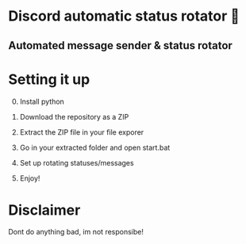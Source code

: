 # Discord automatic status rotator 🤖    
 
## Automated message sender & status rotator    
    
# Setting it up    
 
0. Install python  
1. Download the repository as a ZIP     
2. Extract the ZIP file in your file exporer    
3. Go in your extracted folder and open start.bat   
4. Set up rotating statuses/messages    
    
5. Enjoy!    
 
# Disclaimer  
    
Dont do anything bad, im not responsibe!   